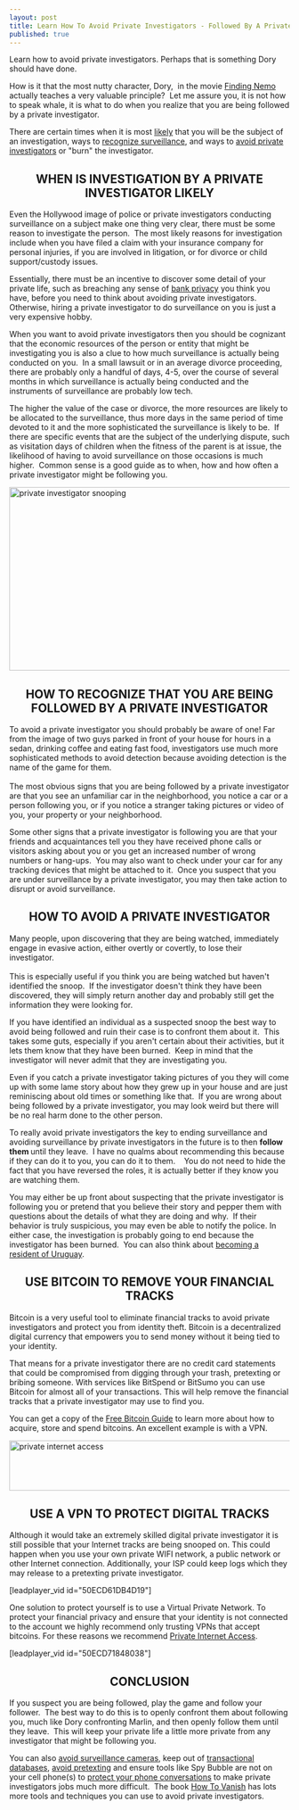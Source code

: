 ```yaml
---
layout: post
title: Learn How To Avoid Private Investigators - Followed By A Private Investigator
published: true
---
```

<p>Learn how to avoid private investigators. Perhaps that is something Dory should have done.</p>
<p>How is it that the most nutty character, Dory,  in the movie <a title="Finding Nemo DVD" href="http://www.howtovanish.com/findingnemodvdbook" target="_blank">Finding Nemo</a> actually teaches a very valuable principle?  Let me assure you, it is not how to speak whale, it is what to do when you realize that you are being followed by a private investigator.</p>
<p>There are certain times when it is most <a href="http://www.howtovanish.com/2009/08/avoid-private-investigators/#likely  under surveillance">likely</a> that you will be the subject of an investigation, ways to <a href="http://www.howtovanish.com/2009/08/avoid-private-investigators/#recognize surveillance">recognize surveillance</a>, and ways to <a href="http://www.howtovanish.com/2009/08/avoid-private-investigators/#avoid private investigators">avoid private investigators</a> or "burn" the investigator.</p>
<h2 style="text-align: center;"><strong><a name="likely  under surveillance"></a>WHEN IS INVESTIGATION BY A PRIVATE INVESTIGATOR LIKELY</strong></h2>
<p>Even the Hollywood image of police or private investigators conducting surveillance on a subject make one thing very clear, there must be some reason to investigate the person.  The most likely reasons for investigation include when you have filed a claim with your insurance company for personal injuries, if you are involved in litigation, or for divorce or child support/custody issues.</p>
<p>Essentially, there must be an incentive to discover some detail of your private life, such as breaching any sense of <a href="http://www.howtovanish.com/bankprivacyreport1">bank privacy</a> you think you have, before you need to think about avoiding private investigators.  Otherwise, hiring a private investigator to do surveillance on you is just a very expensive hobby.</p>
<p>When you want to avoid private investigators then you should be cognizant that the economic resources of the person or entity that might be investigating you is also a clue to how much surveillance is actually being conducted on you.  In a small lawsuit or in an average divorce proceeding, there are probably only a handful of days, 4-5, over the course of several months in which surveillance is actually being conducted and the instruments of surveillance are probably low tech.</p>
<p>The higher the value of the case or divorce, the more resources are likely to be allocated to the surveillance, thus more days in the same period of time devoted to it and the more sophisticated the surveillance is likely to be.  If there are specific events that are the subject of the underlying dispute, such as visitation days of children when the fitness of the parent is at issue, the likelihood of having to avoid surveillance on those occasions is much higher.  Common sense is a good guide as to when, how and how often a private investigator might be following you.</p>
<p><img class="aligncenter" src="{{ site.baseurl }}/images/private-investigator-snooping.png" alt="private investigator snooping" width="520" height="329" /></p>
<h2 style="text-align: center;"><strong><a name="recognize surveillance"></a>HOW TO RECOGNIZE THAT YOU ARE BEING FOLLOWED BY A PRIVATE INVESTIGATOR<br />
</strong></h2>
<p>To avoid a private investigator you should probably be aware of one! Far from the image of two guys parked in front of your house for hours in a sedan, drinking coffee and eating fast food, investigators use much more sophisticated methods to avoid detection because avoiding detection is the name of the game for them.  <br /><br />The most obvious signs that you are being followed by a private investigator are that you see an unfamiliar car in the neighborhood, you notice a car or a person following you, or if you notice a stranger taking pictures or video of you, your property or your neighborhood.</p>
<p>Some other signs that a private investigator is following you are that your friends and acquaintances tell you they have received phone calls or visitors asking about you or you get an increased number of wrong numbers or hang-ups.  You may also want to check under your car for any tracking devices that might be attached to it.  Once you suspect that you are under surveillance by a private investigator, you may then take action to disrupt or avoid surveillance.</p>
<h2 style="text-align: center;"><strong><a name="avoid private investigators"></a>HOW TO AVOID A PRIVATE INVESTIGATOR</strong></h2>
<p>Many people, upon discovering that they are being watched, immediately engage in evasive action, either overtly or covertly, to lose their investigator.  <br /><br />This is especially useful if you think you are being watched but haven't identified the snoop.  If the investigator doesn't think they have been discovered, they will simply return another day and probably still get the information they were looking for.</p>
<p>If you have identified an individual as a suspected snoop the best way to avoid being followed and ruin their case is to confront them about it.  This takes some guts, especially if you aren't certain about their activities, but it lets them know that they have been burned.  Keep in mind that the investigator will never admit that they are investigating you.</p>
<p>Even if you catch a private investigator taking pictures of you they will come up with some lame story about how they grew up in your house and are just reminiscing about old times or something like that.  If you are wrong about being followed by a private investigator, you may look weird but there will be no real harm done to the other person.</p>
<p>To really avoid private investigators the key to ending surveillance and avoiding surveillance by private investigators in the future is to then <strong>follow them </strong>until they leave.  I have no qualms about recommending this because if they can do it to you, you can do it to them.    You do not need to hide the fact that you have reversed the roles, it is actually better if they know you are watching them.</p>
<p>You may either be up front about suspecting that the private investigator is following you or pretend that you believe their story and pepper them with questions about the details of what they are doing and why.  If their behavior is truly suspicious, you may even be able to notify the police. In either case, the investigation is probably going to end because the investigator has been burned.  You can also think about <a href="http://www.howtovanish.com/Uruguay">becoming a resident of Uruguay</a>.</p>
<h2 style="text-align: center;"><strong><a name="use bitcoin to avoid private investigators"></a>USE BITCOIN TO REMOVE YOUR FINANCIAL TRACKS</strong></h2>
<p>Bitcoin is a very useful tool to eliminate financial tracks to avoid private investigators and protect you from identity theft. Bitcoin is a decentralized digital currency that empowers you to send money without it being tied to your identity.</p>
<p>That means for a private investigator there are no credit card statements that could be compromised from digging through your trash, pretexting or bribing someone. With services like BitSpend or BitSumo you can use Bitcoin for almost all of your transactions. This will help remove the financial tracks that a private investigator may use to find you.</p>
<p>You can get a copy of the <a title="free bitcoin guide" href="http://www.freebitcoinguide.com" target="_blank">Free Bitcoin Guide</a> to learn more about how to acquire, store and spend bitcoins. An excellent example is with a VPN.</p>
<p><a href="http://www.howtovanish.com/privateinternetaccesshtvbanner"><img class="aligncenter" src="{{ site.baseurl }}/images/private-internet-access-520.jpg" alt="private internet access" width="520" height="90" /></a></p>
<h2 style="text-align: center;"><strong>USE A VPN TO PROTECT DIGITAL TRACKS</strong></h2>
<p>Although it would take an extremely skilled digital private investigator it is still possible that your Internet tracks are being snooped on. This could happen when you use your own private WIFI network, a public network or other Internet connection. Additionally, your ISP could keep logs which they may release to a pretexting private investigator.</p>
<p>[leadplayer_vid id="50ECD61DB4D19"]</p>
<p>One solution to protect yourself is to use a Virtual Private Network. To protect your financial privacy and ensure that your identity is not connected to the account we highly recommend only trusting VPNs that accept bitcoins. For these reasons we recommend <a title="private internet access" href="http://www.howtovanish.com/privateinternetaccess" target="_blank">Private Internet Access</a>.</p>
<p>[leadplayer_vid id="50ECD71848038"]</p>
<h2 style="text-align: center;"><strong>CONCLUSION</strong></h2>
<p>If you suspect you are being followed, play the game and follow your follower.  The best way to do this is to openly confront them about following you, much like Dory confronting Marlin, and then openly follow them until they leave.  This will keep your private life a little more private from any investigator that might be following you.</p>
<p>You can also <a title="avoid surveillance cameras" href="http://www.howtovanish.com/2010/01/avoid-nosy-surveillance-cameras/" target="_blank">avoid surveillance cameras</a>, keep out of <a title="Transactional Databases" href="http://www.howtovanish.com/2009/11/transactional-databases-what-me-worry/" target="_blank">transactional databases</a>, <a title="avoid pretexting" href="http://www.howtovanish.com/2009/08/avoid-pretexting/" target="_blank">avoid pretexting</a> and ensure tools like Spy Bubble are not on your cell phone(s) to <a title="avoid cell phone taps" href="http://www.howtovanish.com/2010/01/cell-phone-security-mobile-phone-taps/" target="_blank">protect your phone conversations</a> to make private investigators jobs much more difficult.  The book <a href="http://www.howtovanish.com/HTVBook">How To Vanish</a> has lots more tools and techniques you can use to avoid private investigators.</p>
